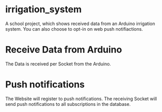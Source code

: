 # irrigation_system

A school project, which shows received data from an Arduino irrigation system.
You can also choose to opt-in on web push notifiactions.

# Receive Data from Arduino
The Data is received per Socket from the Arduino.

# Push notifications
The Website will register to push notifications.
The receiving Socket will send push notifications to all subscriptions in the database.
